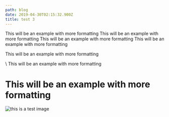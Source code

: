 ```yaml
---
path: blog
date: 2019-04-30T02:15:32.900Z
title: test 3
---
```

This will be an example with more formatting This will be an example with more formatting This will be an example with more formatting This will be an example with more formatting 



   This will be an example with more formatting 



\    This will be an example with more formatting 



# This will be an example with more formatting 



![this is a test image](/assets/540.jpg "test image")
